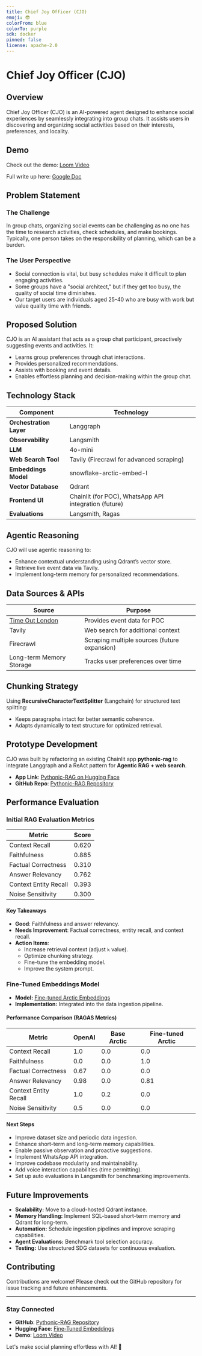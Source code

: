 ```yaml
---
title: Chief Joy Officer (CJO)
emoji: 😎
colorFrom: blue
colorTo: purple
sdk: docker
pinned: false
license: apache-2.0
---
```


# Chief Joy Officer (CJO)

## Overview

Chief Joy Officer (CJO) is an AI-powered agent designed to enhance social experiences by seamlessly integrating into group chats. It assists users in discovering and organizing social activities based on their interests, preferences, and locality.

## Demo

Check out the demo: [Loom Video](https://www.loom.com/share/3a8d6318c9d346b7a14681a0980c5aaa)

Full write up here: [Google Doc](https://docs.google.com/document/d/18een8Siwt-5lXyCZ79ovjxDOLFBP4eT2_aBlhFxUVTI/edit?usp=sharing)

## Problem Statement

### The Challenge

In group chats, organizing social events can be challenging as no one has the time to research activities, check schedules, and make bookings. Typically, one person takes on the responsibility of planning, which can be a burden.

### The User Perspective

- Social connection is vital, but busy schedules make it difficult to plan engaging activities.
- Some groups have a "social architect," but if they get too busy, the quality of social time diminishes.
- Our target users are individuals aged 25-40 who are busy with work but value quality time with friends.

## Proposed Solution

CJO is an AI assistant that acts as a group chat participant, proactively suggesting events and activities. It:

- Learns group preferences through chat interactions.
- Provides personalized recommendations.
- Assists with booking and event details.
- Enables effortless planning and decision-making within the group chat.

## Technology Stack

| Component               | Technology                                            |
| ----------------------- | ----------------------------------------------------- |
| **Orchestration Layer** | Langgraph                                             |
| **Observability**       | Langsmith                                             |
| **LLM**                 | 4o-mini                                               |
| **Web Search Tool**     | Tavily (Firecrawl for advanced scraping)              |
| **Embeddings Model**    | snowflake-arctic-embed-l                              |
| **Vector Database**     | Qdrant                                                |
| **Frontend UI**         | Chainlit (for POC), WhatsApp API integration (future) |
| **Evaluations**         | Langsmith, Ragas                                      |

## Agentic Reasoning

CJO will use agentic reasoning to:

- Enhance contextual understanding using Qdrant’s vector store.
- Retrieve live event data via Tavily.
- Implement long-term memory for personalized recommendations.

## Data Sources & APIs

| Source                                             | Purpose                                      |
| -------------------------------------------------- | -------------------------------------------- |
| [Time Out London](https://www.timeout.com/london/) | Provides event data for POC                  |
| Tavily                                             | Web search for additional context            |
| Firecrawl                                          | Scraping multiple sources (future expansion) |
| Long-term Memory Storage                           | Tracks user preferences over time            |

## Chunking Strategy

Using **RecursiveCharacterTextSplitter** (Langchain) for structured text splitting:

- Keeps paragraphs intact for better semantic coherence.
- Adapts dynamically to text structure for optimized retrieval.

## Prototype Development

CJO was built by refactoring an existing Chainlit app **pythonic-rag** to integrate Langgraph and a ReAct pattern for **Agentic RAG + web search**.

- **App Link**: [Pythonic-RAG on Hugging Face](https://huggingface.co/spaces/ric9176/pythonic-rag)
- **GitHub Repo**: [Pythonic-RAG Repository](https://github.com/ric9176/pythonic-rag)

## Performance Evaluation

### Initial RAG Evaluation Metrics

| Metric                | Score |
| --------------------- | ----- |
| Context Recall        | 0.620 |
| Faithfulness          | 0.885 |
| Factual Correctness   | 0.310 |
| Answer Relevancy      | 0.762 |
| Context Entity Recall | 0.393 |
| Noise Sensitivity     | 0.300 |

#### Key Takeaways

- **Good**: Faithfulness and answer relevancy.
- **Needs Improvement**: Factual correctness, entity recall, and context recall.
- **Action Items**:
  - Increase retrieval context (adjust `k` value).
  - Optimize chunking strategy.
  - Fine-tune the embedding model.
  - Improve the system prompt.

### Fine-Tuned Embeddings Model

- **Model:** [Fine-tuned Arctic Embeddings](https://huggingface.co/ric9176/cjo-ft-v0)
- **Implementation:** Integrated into the data ingestion pipeline.

#### Performance Comparison (RAGAS Metrics)

| Metric                | OpenAI | Base Arctic | Fine-tuned Arctic |
| --------------------- | ------ | ----------- | ----------------- |
| Context Recall        | 1.0    | 0.0         | 0.0               |
| Faithfulness          | 0.0    | 0.0         | 1.0               |
| Factual Correctness   | 0.67   | 0.0         | 0.0               |
| Answer Relevancy      | 0.98   | 0.0         | 0.81              |
| Context Entity Recall | 1.0    | 0.2         | 0.0               |
| Noise Sensitivity     | 0.5    | 0.0         | 0.0               |

#### Next Steps

- Improve dataset size and periodic data ingestion.
- Enhance short-term and long-term memory capabilities.
- Enable passive observation and proactive suggestions.
- Implement WhatsApp API integration.
- Improve codebase modularity and maintainability.
- Add voice interaction capabilities (time permitting).
- Set up auto evaluations in Langsmith for benchmarking improvements.

## Future Improvements

- **Scalability:** Move to a cloud-hosted Qdrant instance.
- **Memory Handling:** Implement SQL-based short-term memory and Qdrant for long-term.
- **Automation:** Schedule ingestion pipelines and improve scraping capabilities.
- **Agent Evaluations:** Benchmark tool selection accuracy.
- **Testing:** Use structured SDG datasets for continuous evaluation.

## Contributing

Contributions are welcome! Please check out the GitHub repository for issue tracking and future enhancements.

---

### Stay Connected

- **GitHub**: [Pythonic-RAG Repository](https://github.com/ric9176/pythonic-rag)
- **Hugging Face**: [Fine-Tuned Embeddings](https://huggingface.co/ric9176/cjo-ft-v0)
- **Demo**: [Loom Video](https://www.loom.com/share/3a8d6318c9d346b7a14681a0980c5aaa)

Let's make social planning effortless with AI! 🚀
